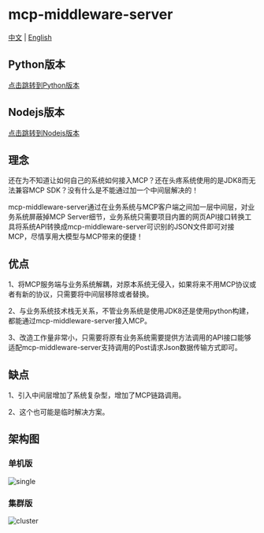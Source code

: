 # mcp-middleware-server

[中文](#中文) | [English](#english)

<a id="中文"></a>
## Python版本
[点击跳转到Python版本](https://github.com/409232112/mcp-middleware-server/tree/mcp-middleware-server-python)

## Nodejs版本
[点击跳转到Nodejs版本](https://github.com/409232112/mcp-middleware-server/tree/mcp-middleware-server-nodejs)

## 理念

还在为不知道让如何自己的系统如何接入MCP？还在头疼系统使用的是JDK8而无法兼容MCP SDK？没有什么是不能通过加一个中间层解决的！

mcp-middleware-server通过在业务系统与MCP客户端之间加一层中间层，对业务系统屏蔽掉MCP Server细节，业务系统只需要项目内置的网页API接口转换工具将系统API转换成mcp-middleware-server可识别的JSON文件即可对接MCP，尽情享用大模型与MCP带来的便捷！

## 优点

1、将MCP服务端与业务系统解耦，对原本系统无侵入，如果将来不用MCP协议或者有新的协议，只需要将中间层移除或者替换。

2、与业务系统技术栈无关系，不管业务系统是使用JDK8还是使用python构建，都能通过mcp-middleware-server接入MCP。

3、改造工作量非常小，只需要将原有业务系统需要提供方法调用的API接口能够适配mcp-middleware-server支持调用的Post请求Json数据传输方式即可。

## 缺点

1、引入中间层增加了系统复杂型，增加了MCP链路调用。

2、这个也可能是临时解决方案。

## 架构图
### 单机版
![single](https://github.com/user-attachments/assets/86c9473e-55bb-4c45-8a7a-7cdeb9cd3cc2)

### 集群版
![cluster](https://github.com/user-attachments/assets/bfaf60ec-a81b-4022-bee1-13448cb97cc7)
